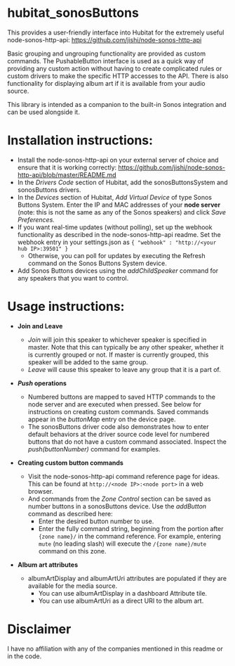 # hubitat_sonosButtons

This provides a user-friendly interface into Hubitat for the extremely useful node-sonos-http-api:  https://github.com/jishi/node-sonos-http-api

Basic grouping and ungrouping functionality are provided as custom commands.  The PushableButton interface is used as a quick way of providing any custom action without having to create complicated rules or custom drivers to make the specific HTTP accesses to the API.  There is also functionality for displaying album art if it is available from your audio source.

This library is intended as a companion to the built-in Sonos integration and can be used alongside it.

# Installation instructions:

* Install the node-sonos-http-api on your external server of choice and ensure that it is working correctly: https://github.com/jishi/node-sonos-http-api/blob/master/README.md
* In the *Drivers Code* section of Hubitat, add the sonosButtonsSystem and sonosButtons drivers.
* In the *Devices* section of Hubitat, *Add Virtual Device* of type Sonos Buttons System.  Enter the IP and MAC addresses of your **node server** (note: this is not the same as any of the Sonos speakers) and click *Save Preferences.*
* If you want real-time updates (without polling), set up the webhook functionality as described in the node-sonos-http-api readme.  Set the webhook entry in your settings.json as `{ "webhook" : "http://<your hub IP>:39501" }`
    * Otherwise, you can poll for updates by executing the Refresh command on the Sonos Buttons System device.
* Add Sonos Buttons devices using the *addChildSpeaker* command for any speakers that you want to control.

# Usage instructions:

* **Join and Leave**

    * *Join* will join this speaker to whichever speaker is specified in master.  Note that this can typically be any other speaker, whether it is currently grouped or not.  If master is currently grouped, this speaker will be added to the same group.
    * *Leave* will cause this speaker to leave any group that it is a part of.

* ***Push* operations**

    * Numbered buttons are mapped to saved HTTP commands to the node server and are executed when pressed.  See below for instructions on creating custom commands.  Saved commands appear in the *buttonMap* entry on the device page.
    * The sonosButtons driver code also demonstrates how to enter default behaviors at the driver source code level for numbered buttons that do not have a custom command associated.  Inspect the *push(buttonNumber)* command for examples.

* **Creating custom button commands**

    * Visit the node-sonos-http-api command reference page for ideas.  This can be found at `http://<node IP>:<node port>` in a web browser.
    * And commands from the *Zone Control* section can be saved as number buttons in a sonosButtons device.  Use the *addButton* command as described here:
        * Enter the desired button number to use.
        * Enter the fully command string, beginning from the portion after `{zone name}/` in the command reference.  For example, entering `mute` (no leading slash) will execute the `/{zone name}/mute` command on this zone.

* **Album art attributes**

    * albumArtDisplay and albumArtUri attributes are populated if they are available for the media source.
        * You can use albumArtDisplay in a dashboard Attribute tile.
        * You can use albumArtUri as a direct URI to the album art.



# Disclaimer

I have no affiliation with any of the companies mentioned in this readme or in the code.


